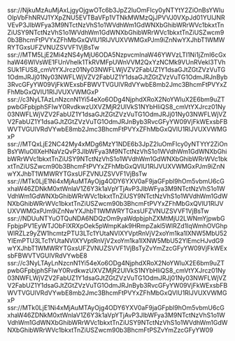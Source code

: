 ssr://NjkuMzAuMjAxLjgyOjgwOTc6b3JpZ2luOmFlcy0yNTYtY2ZiOnBsYWluOlpVbFhNRVJ1YXpZNU5EVTBaVFp1VTNkMWMzQjJPVVJ0VXpJd01YUlJNRVEvP3JlbWFya3M9NTctNzVhS1o1WVdhWm1GdWNXbGhibWRrWVc1bkxtTnZiUSY9NTctNzVhS1o1WVdhWm1GdWNXbGhibWRrWVc1bkxtTnZiUSZwcm90b3BhcmFtPVYxZFhMbGxQVlU1RlJVUXVWMGxPJm9iZnNwYXJhbT1WMWRYTGxsUFZVNUZSVVF1VjBsTw
ssr://MTM5LjE2Mi4zNS4yMjU6ODA5NzpvcmlnaW46YWVzLTI1Ni1jZmI6cGxhaW46WlVsWE1FUnVhelk1TkRVMFpUWnVVM2QxYzNCMk9VUnRVekl3TVhSUk1FUS8_cmVtYXJrcz01Ny03NWFLWjVZV2FabUZ1Y1dsaGJtZGtZVzVuTG1OdmJRJj01Ny03NWFLWjVZV2FabUZ1Y1dsaGJtZGtZVzVuTG1OdmJRJnByb3RvcGFyYW09VjFkWExsbFBWVTVGUlVRdVYwbE8mb2Jmc3BhcmFtPVYxZFhMbGxQVlU1RlJVUXVWMGxP
ssr://c3NyLTAzLnNzcnN1Yi54eXo6ODg4NjphdXRoX2NoYWluX2E6bm9uZTpwbGFpbjphSFIwY0RvdkwzUXVZMjR2UlVkS1NYbHliQS8_cmVtYXJrcz01Ny03NWFLWjVZV2FabUZ1Y1dsaGJtZGtZVzVuTG1OdmJRJj01Ny03NWFLWjVZV2FabUZ1Y1dsaGJtZGtZVzVuTG1OdmJRJnByb3RvcGFyYW09VjFkWExsbFBWVTVGUlVRdVYwbE8mb2Jmc3BhcmFtPVYxZFhMbGxQVlU1RlJVUXVWMGxP
ssr://MTQxLjE2NC42My4xMDg6MzY1NDE6b3JpZ2luOmFlcy0yNTYtY2ZiOnBsYWluOllXeHNaVzQvP3JlbWFya3M9NTctNzVhS1o1WVdhWm1GdWNXbGhibWRrWVc1bkxtTnZiUSY9NTctNzVhS1o1WVdhWm1GdWNXbGhibWRrWVc1bkxtTnZiUSZwcm90b3BhcmFtPVYxZFhMbGxQVlU1RlJVUXVWMGxPJm9iZnNwYXJhbT1WMWRYTGxsUFZVNUZSVVF1VjBsTw
ssr://MTk0LjE1Ni4xMjAuMTAyOjg4ODY6YXV0aF9jaGFpbl9hOm5vbmU6cGxhaW46ZDNkM0xtWnlaV1Z6Y3k1aVpYTjAvP3JlbWFya3M9NTctNzVhS1o1WVdhWm1GdWNXbGhibWRrWVc1bkxtTnZiUSY9NTctNzVhS1o1WVdhWm1GdWNXbGhibWRrWVc1bkxtTnZiUSZwcm90b3BhcmFtPVYxZFhMbGxQVlU1RlJVUXVWMGxPJm9iZnNwYXJhbT1WMWRYTGxsUFZVNUZSVVF1VjBsTw
ssr://NDUuNTYuOTQuNDA6NDQzOm9yaWdpbjphZXMtMjU2LWNmYjpwbGFpbjpPV1EyWTJObFlXRXpOek5pWmpKak9HRmpZakl5WlRZd1lqWmhOVGhpWlRZLz9yZW1hcmtzPTU3LTc1YUtaNVlXYVptRnVjV2xoYm1ka1lXNW5MbU52YlEmPTU3LTc1YUtaNVlXYVptRnVjV2xoYm1ka1lXNW5MbU52YlEmcHJvdG9wYXJhbT1WMWRYTGxsUFZVNUZSVVF1VjBsTyZvYmZzcGFyYW09VjFkWExsbFBWVTVGUlVRdVYwbE8
ssr://c3NyLTAyLnNzcnN1Yi54eXo6ODg4NjphdXRoX2NoYWluX2E6bm9uZTpwbGFpbjphSFIwY0RvdkwzUXVZMjR2UlVkS1NYbHliQS8_cmVtYXJrcz01Ny03NWFLWjVZV2FabUZ1Y1dsaGJtZGtZVzVuTG1OdmJRJj01Ny03NWFLWjVZV2FabUZ1Y1dsaGJtZGtZVzVuTG1OdmJRJnByb3RvcGFyYW09VjFkWExsbFBWVTVGUlVRdVYwbE8mb2Jmc3BhcmFtPVYxZFhMbGxQVlU1RlJVUXVWMGxP
ssr://MTk0LjE1Ni4xMjAuMTAyOjg4ODY6YXV0aF9jaGFpbl9hOm5vbmU6cGxhaW46ZDNkM0xtWnlaV1Z6Y3k1aVpYTjAvP3JlbWFya3M9NTctNzVhS1o1WVdhWm1GdWNXbGhibWRrWVc1bkxtTnZiUSY9NTctNzVhS1o1WVdhWm1GdWNXbGhibWRrWVc1bkxtTnZiUSZwcm90b3BhcmFtPSZvYmZzcGFyYW09
